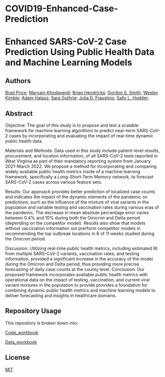 # COVID19-Enhanced-Case-Prediction

# Enhanced SARS-CoV-2 Case Prediction Using Public Health Data and Machine Learning Models 

## Authors
[Brad Price](https://business.wvu.edu/faculty-and-staff/directory/profile?pid=273); [Maryam Khodaverdi](https://directory.hsc.wvu.edu/Profile/61365); [Brian Hendricks](https://directory.hsc.wvu.edu/Profile/52462); [Gordon S. Smith](https://directory.hsc.wvu.edu/Profile/46172); [Wesley Kimble](https://directory.hsc.wvu.edu/Profile/39623); [Adam Halasz](https://mathanddata.wvu.edu/directory/faculty/adam-halasz); [Sara Guthrie](https://soca.wvu.edu/faculty-and-staff/graduate-student-directory/saraguthrie); [Julia D. Fraustino](https://mediacollege.wvu.edu/faculty-and-staff/profiles/julia-daisy-fraustino); [Sally L. Hodder](https://directory.hsc.wvu.edu/Profile/41751);

## Abstract
Objective:  The goal of this study is to propose and test a scalable framework for machine learning algorithms to predict near-term SARS-CoV-2 cases by incorporating and evaluating the impact of real-time dynamic public health data.

Materials and Methods: Data used in this study include patient-level results, procurement, and location information, of all SARS-CoV-2 tests reported in West Virginia as part of their mandatory reporting system from January 2021-March 2022.  We propose a method for incorporating and comparing widely available public health metrics  inside of a machine learning framework, specifically a Long-Short-Term Memory network, to forecast SARS-CoV-2 cases across various feature sets.

Results:  Our approach provides better prediction of localized case counts and indicates the impact of the dynamic elements of the pandemic on predictions, such as the influence of the mixture of viral variants in the population and variable testing and vaccination rates during various eras of the pandemic.  The decrease in mean absolute percentage error varies between 0.4% and 10% during both the Omicron and Delta period  (depending on the competitor model).  Results also show that models without vaccination information out prerform competitor models in recommending  the top outbreak locations in 8 of 11 weeks studied during the Omicron period.

Discussion: Utilizing real-time public health metrics, including estimated Rt from multiple SARS-CoV-2 variants, vaccination rates, and testing information, provided a significant increase in the accuracy of the model during the Omicron and Delta period, thus providing more precise forecasting of daily case counts at the county level. 
Conclusion: Our proposed framework incorporates available public health metrics with operational data on the impact of testing, vaccination, and current viral variant   mixtures in the population to provide provides a foundation for combining dynamic public health metrics and machine learning models to deliver forecasting and insights in healthcare domains. 
 

## Repository Usage

This repository is broken down into: 

[Code_workbook](https://github.com/MKhodaverdi/COVID19-Enhanced-Case-Prediction-/tree/main/Code_Workbook)

[Data_workbook](https://github.com/MKhodaverdi/COVID19-Enhanced-Case-Prediction-/tree/main/Data_Workbook)


## License
[MIT](https://choosealicense.com/licenses/mit/)
